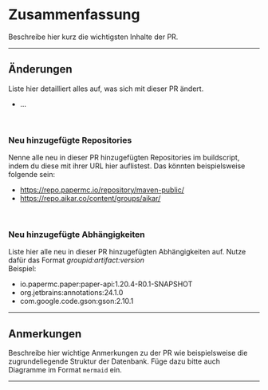 # Zusammenfassung

Beschreibe hier kurz die wichtigsten Inhalte der PR.
___

## Änderungen

Liste hier detailliert alles auf, was sich mit dieser PR ändert.

- ...

<br>

### Neu hinzugefügte Repositories

Nenne alle neu in dieser PR hinzugefügten Repositories im buildscript, indem du diese mit ihrer URL hier auflistest. Das könnten beispielsweise folgende sein:

- https://repo.papermc.io/repository/maven-public/
- https://repo.aikar.co/content/groups/aikar/

<br>

### Neu hinzugefügte Abhängigkeiten

Liste hier alle neu in dieser PR hinzugefügten Abhängigkeiten auf. Nutze dafür das Format _groupid:artifact:version_ <br>
Beispiel:

- io.papermc.paper:paper-api:1.20.4-R0.1-SNAPSHOT
- org.jetbrains:annotations:24.1.0
- com.google.code.gson:gson:2.10.1

___

## Anmerkungen

Beschreibe hier wichtige Anmerkungen zu der PR wie beispielsweise die zugrundeliegende Struktur der Datenbank. Füge dazu bitte auch Diagramme im Format `mermaid` ein.

___